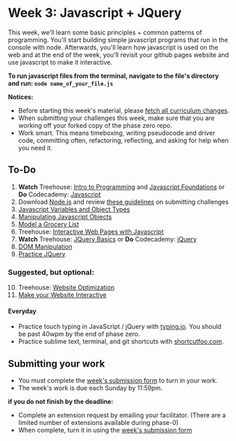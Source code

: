 # Week 3: Javascript + JQuery

This week, we'll learn some basic principles + common patterns of programming. You'll start building simple javascript programs that run in the console with node. Afterwards, you'll learn how javascript is used on the web and at the end of the week, you'll revisit your github pages website and use javascript to make it interactive.

**To run javascript files from the terminal, navigate to the file's directory and run: ```node name_of_your_file.js```**

**Notices:**
- Before starting this week's material, please [fetch all curriculum changes](https://github.com/dev-academy-phase0/phase-0-handbook/blob/master/fetching-changes.md).
- When submitting your challenges this week, make sure that you are working off your forked copy of the phase zero repo. 
- Work smart. This means timeboxing, writing pseudocode and driver code, committing often, refactoring, reflecting, and asking for help when you need it.

## To-Do

1. **Watch** Treehouse: [Intro to Programming](http://teamtreehouse.com/library/introduction-to-programming) and [Javascript Foundations](http://teamtreehouse.com/library/javascript-foundations) or **Do** Codecademy: [Javascript](http://www.codecademy.com/en/tracks/javascript)
2. Download [Node.js](http://nodejs.org/download/) and review [these guidelines](https://github.com/dev-academy-phase0/phase-0-handbook/blob/master/submission-guidelines.md) on submitting challenges
3. [Javascript Variables and Object Types](./js-variables-objects)
4. [Manipulating Javascript Objects](./manipulating-js-objects)
5. [Model a Grocery List](./grocery-list)
6. Treehouse: [Interactive Web Pages with Javascript](http://teamtreehouse.com/library/interactive-web-pages-with-javascript)
7. **Watch** Treehouse: [JQuery Basics](http://teamtreehouse.com/library/jquery-basics) or **Do** Codecademy: [jQuery](http://www.codecademy.com/en/tracks/jquery)
8. [DOM Manipulation](./DOM-manipulation)
9. [Practice JQuery](./jquery)

### Suggested, but optional:
10. Treehouse: [Website Optimization](http://teamtreehouse.com/library/website-optimization)
11. [Make your Website Interactive](./interactive-website)

#### Everyday
- Practice touch typing in JavaScript / jQuery with [typing.io](https://typing.io). You should be past 40wpm by the end of phase zero.
- Practice sublime text, terminal, and git shortcuts with [shortcutfoo.com](https://www.shortcutfoo.com/).

## Submitting your work

- You must complete the [week's submission form](http://goo.gl/forms/y1ZOlZfiSI) to turn in your work.
- The week's work is due each Sunday by 11:59pm.  

**if you do not finish by the deadline:**

- Complete an extension request by emailing your facilitator. (There are a limited number of extensions available during phase-0)
- When complete, turn it in using the [week's submission form](http://goo.gl/forms/y1ZOlZfiSI)

